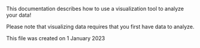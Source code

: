 This documentation describes how to use a visualization tool to analyze your data!

Please note that visualizing data requires that you first have data to analyze.

This file was created on 1 January 2023
